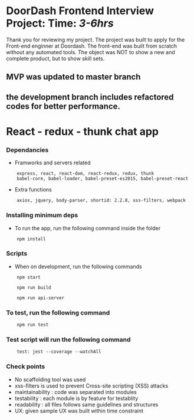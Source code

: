 # DoorDash Frontend Interview Project: Time: *3-6hrs*

Thank you for reviewing my project. The project was built to apply for the Front-end enginner at Doordash. The front-end was built from scratch without any automated tools. The object was NOT to show a new and complete product, but to show skill sets.

## MVP was updated to master branch
## the development branch includes refactored codes for better performance.

# React - redux - thunk chat app

### Dependancies
* Framworks and servers related
```
    express, react, react-dom, react-redux, redux, thunk
    babel-core, babel-loader, babel-preset-es2015, babel-preset-react
```
* Extra functions
```
    axios, jquery, body-parser, shortid: 2.2.8, xss-filters, webpack
```
### Installing minimum deps

* To run the app, run the following command inside the folder
```
    npm install
```
### Scripts

* When on development, run the following commands
```
    npm start
```
```
    npm run build
```
```
    npm run api-server
```

### To test, run the following command
```
    npm run test
```
### Test script will run the following command
```
    test: jest --coverage --watchAll
```
### Check points

* No scaffolding tool was used
* xss-filters is used to prevent Cross-site scripting (XSS) attacks
* maintainability : code was separated into modules 
* testability : each module is by feature for testablity 
* readability : all files follows same guidelines and structures
* UX: given sample UX was built within time constraint
